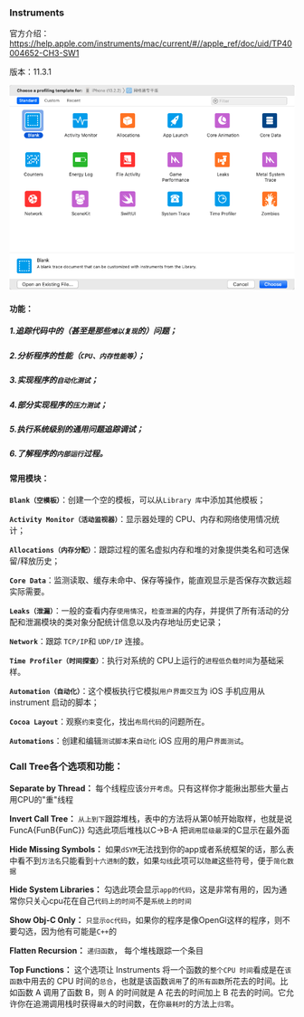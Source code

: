 ### Instruments



官方介绍：https://help.apple.com/instruments/mac/current/#//apple_ref/doc/uid/TP40004652-CH3-SW1



版本：11.3.1

![](../images/Instruments01.png)



#### 功能：

##### 1.追踪代码中的（甚至是那些`难以复现`的）问题；

##### 2.分析程序的性能（`CPU、内存性能等`）；

##### 3.实现程序的`自动化测试`；

##### 4.部分实现程序的`压力测试`；

##### 5.执行系统级别的通用问题追踪调试；

##### 6.了解程序的`内部运行`过程。



#### 常用模块：

**`Blank（空模板）`**：创建一个空的模板，可以从`Library 库`中添加其他模板；

**`Activity Monitor（活动监视器）`**：显示器处理的 CPU、内存和网络使用情况统计；

**`Allocations（内存分配）`**：跟踪过程的匿名虚拟内存和堆的对象提供类名和可选保留/释放历史；

**`Core Data`**：监测读取、缓存未命中、保存等操作，能直观显示是否保存次数远超实际需要。

**`Leaks（泄漏）`**：一般的查看内存`使用情况`，`检查泄漏`的内存，并提供了所有活动的分配和泄漏模块的类对象分配统计信息以及内存地址历史记录；

**`Network`**：跟踪 `TCP/IP`和 `UDP/IP` 连接。

**`Time Profiler（时间探查）`**：执行对系统的 CPU上运行的`进程低负载时间`为基础采样。



**`Automation（自动化）`**：这个模板执行它模拟`用户界面交互`为 iOS 手机应用从 instrument 启动的脚本；

**`Cocoa Layout`**：观察`约束`变化，找出`布局代码`的问题所在。

**`Automations`**：创建和编辑`测试脚本`来`自动化` iOS 应用的用户`界面测试`。





### Call Tree各个选项和功能：

**Separate by Thread：** 每个线程应该`分开考虑`。只有这样你才能揪出那些大量占用CPU的"重"线程

**Invert Call Tree：** `从上到下`跟踪堆栈，表中的方法将从第0帧开始取样，也就是说FuncA{FunB{FunC}} 勾选此项后堆栈以C->B-A 把`调用层级最深`的C显示在最外面

**Hide Missing Symbols：** 如果`dSYM`无法找到你的app或者系统框架的话，那么表中看不到`方法名`只能看到`十六进制`的数，如果`勾线`此项可以`隐藏`这些符号，便于`简化数据`

**Hide System Libraries：** 勾选此项会显示`app的代码`，这是非常有用的，因为通常你只关心cpu花在自己`代码上的时间`不是`系统上的时间`

**Show Obj-C Only：** `只显示oc代码`，如果你的程序是像OpenGl这样的程序，则不要勾选，因为他有可能是`C++`的

**Flatten Recursion：** `递归函数`， 每个堆栈跟踪一个条目

**Top Functions：** 这个选项让 Instruments 将一个函数的`整个CPU 时间`看成是在`该函数`中用去的 CPU 时间的`总合`，也就是该函数`调用`了的`所有函数`所花去的时间。比如函数 A 调用了函数 B，则 A 的时间就是 A 花去的时间加上 B 花去的时间。它允许你在追溯调用栈时获得`最大`的时间数，在你`最耗时`的方法上`归零`。



